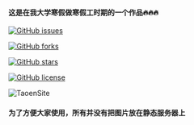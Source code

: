 #### 这是在我大学寒假做寒假工时期的一个作品🔥🔥🔥

[![GitHub issues](https://img.shields.io/github/issues/zzlw/TaoenSite.svg)](https://github.com/zzlw/TaoenSite/issues)

[![GitHub forks](https://img.shields.io/github/forks/zzlw/TaoenSite.svg)](https://github.com/zzlw/TaoenSite/network)

[![GitHub stars](https://img.shields.io/github/stars/zzlw/TaoenSite.svg)](https://github.com/zzlw/TaoenSite/stargazers)

[![GitHub license](https://img.shields.io/github/license/zzlw/TaoenSite.svg)](https://github.com/zzlw/TaoenSite/blob/master/LICENSE)


![TaoenSite](http://baby925.top/TaoenSite/img/TaoenSite.png)

#### 为了方便大家使用，所有并没有把图片放在静态服务器上